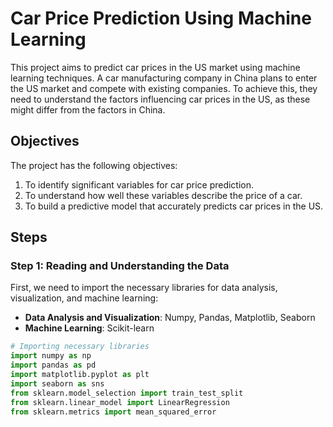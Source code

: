 # Car Price Prediction Using Machine Learning

This project aims to predict car prices in the US market using machine learning techniques. A car manufacturing company in China plans to enter the US market and compete with existing companies. To achieve this, they need to understand the factors influencing car prices in the US, as these might differ from the factors in China.

## Objectives

The project has the following objectives:
1. To identify significant variables for car price prediction.
2. To understand how well these variables describe the price of a car.
3. To build a predictive model that accurately predicts car prices in the US.

## Steps

### Step 1: Reading and Understanding the Data

First, we need to import the necessary libraries for data analysis, visualization, and machine learning:

- **Data Analysis and Visualization**: Numpy, Pandas, Matplotlib, Seaborn
- **Machine Learning**: Scikit-learn

```python
# Importing necessary libraries
import numpy as np
import pandas as pd
import matplotlib.pyplot as plt
import seaborn as sns
from sklearn.model_selection import train_test_split
from sklearn.linear_model import LinearRegression
from sklearn.metrics import mean_squared_error
